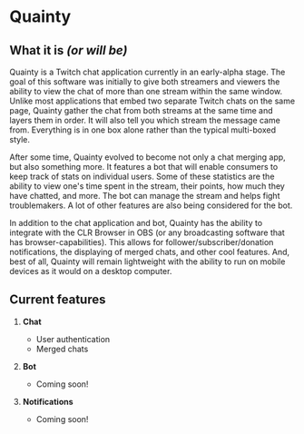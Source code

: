 Quainty
=======

What it is *(or will be)*
-------------------------

Quainty is a Twitch chat application currently in an early-alpha stage. The goal of this software was initially to give both streamers and viewers the ability to view the chat of more than one stream within the same window. Unlike most applications that embed two separate Twitch chats on the same page, Quainty gather the chat from both streams at the same time and layers them in order. It will also tell you which stream the message came from. Everything is in one box alone rather than the typical multi-boxed style.

After some time, Quainty evolved to become not only a chat merging app, but also something more. It features a bot that will enable consumers to keep track of stats on individual users. Some of these statistics are the ability to view one's time spent in the stream, their points, how much they have chatted, and more. The bot can manage the stream and helps fight troublemakers. A lot of other features are also being considered for the bot.

In addition to the chat application and bot, Quainty has the ability to integrate with the CLR Browser in OBS (or any broadcasting software that has browser-capabilities). This allows for follower/subscriber/donation notifications, the displaying of merged chats, and other cool features. And, best of all, Quainty will remain lightweight with the ability to run on mobile devices as it would on a desktop computer.

Current features
----------------

1.	**Chat**

	-	User authentication
	-	Merged chats

2.	**Bot**

	-	Coming soon!

3.	**Notifications**

	-	Coming soon!
